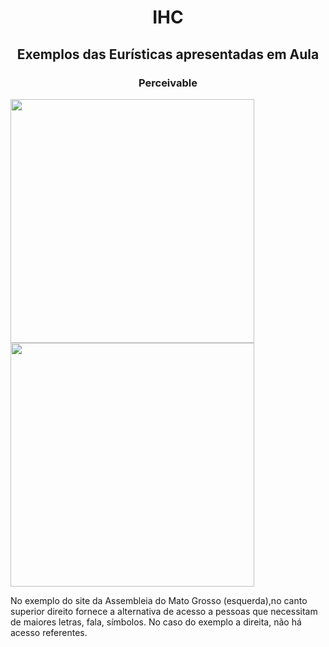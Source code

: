 <h1 align="center"> IHC </h1>
<h2 align="center"> Exemplos das Eurísticas apresentadas em Aula 
<h3 align="center"> Perceivable </h3>

  <p float="left">
  <img src="https://github.com/dantesjc/BERTOTTI/blob/main/Imagem1.jpg" width="390" /> 
  <img src="https://github.com/dantesjc/BERTOTTI/blob/main/Imagem2.jpg" width="390" /> 
    
</p>
  No exemplo do site da Assembleia do Mato Grosso (esquerda),no canto superior direito fornece a alternativa de acesso a pessoas que necessitam de maiores letras, fala, símbolos. No caso do exemplo a direita, não há acesso referentes.














